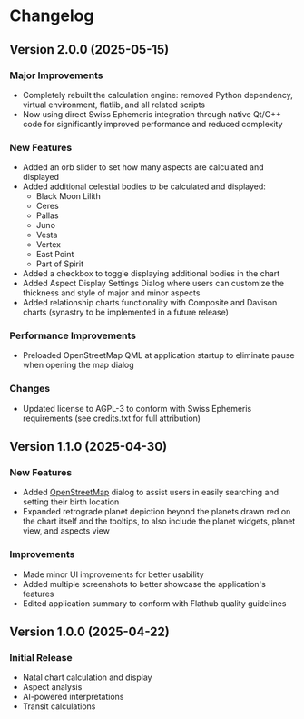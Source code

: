 # Changelog

## Version 2.0.0 (2025-05-15)

### Major Improvements
- Completely rebuilt the calculation engine: removed Python dependency, virtual environment, flatlib, and all related scripts
- Now using direct Swiss Ephemeris integration through native Qt/C++ code for significantly improved performance and reduced complexity

### New Features
- Added an orb slider to set how many aspects are calculated and displayed
- Added additional celestial bodies to be calculated and displayed:
  - Black Moon Lilith
  - Ceres
  - Pallas
  - Juno
  - Vesta
  - Vertex
  - East Point
  - Part of Spirit
- Added a checkbox to toggle displaying additional bodies in the chart
- Added Aspect Display Settings Dialog where users can customize the thickness and style of major and minor aspects
- Added relationship charts functionality with Composite and Davison charts (synastry to be implemented in a future release)

### Performance Improvements
- Preloaded OpenStreetMap QML at application startup to eliminate pause when opening the map dialog

### Changes
- Updated license to AGPL-3 to conform with Swiss Ephemeris requirements (see credits.txt for full attribution)

## Version 1.1.0 (2025-04-30)

### New Features
- Added [OpenStreetMap](https://www.openstreetmap.org/) dialog to assist users in easily searching and setting their birth location
- Expanded retrograde planet depiction beyond the planets drawn red on the chart itself and the tooltips, to also include the planet widgets, planet view, and aspects view

### Improvements
- Made minor UI improvements for better usability
- Added multiple screenshots to better showcase the application's features
- Edited application summary to conform with Flathub quality guidelines

## Version 1.0.0 (2025-04-22)

### Initial Release
- Natal chart calculation and display
- Aspect analysis
- AI-powered interpretations
- Transit calculations

